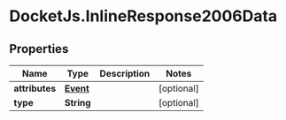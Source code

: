 # DocketJs.InlineResponse2006Data

## Properties

Name | Type | Description | Notes
------------ | ------------- | ------------- | -------------
**attributes** | [**Event**](.md) |  | [optional] 
**type** | **String** |  | [optional] 


